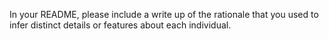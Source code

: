 In your README, please include a write up of the rationale that
you used to infer distinct details or features about each individual.
